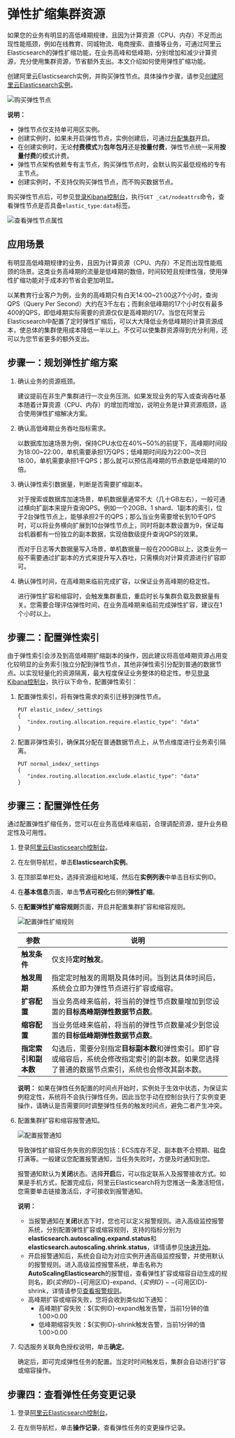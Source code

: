 # 弹性扩缩集群资源

如果您的业务有明显的高低峰期规律，且因为计算资源（CPU、内存）不足而出现性能瓶颈，例如在线教育、同城物流、电商搜索、直播等业务，可通过阿里云Elasticsearch的弹性扩缩功能，在业务高峰和低峰期，分别增加和减少计算资源，充分使用集群资源，节省额外支出。本文介绍如何使用弹性扩缩功能。

创建阿里云Elasticsearch实例，并购买弹性节点。具体操作步骤，请参见[创建阿里云Elasticsearch实例](/cn.zh-CN/Elasticsearch/实例管理/创建阿里云Elasticsearch实例.md)。

![购买弹性节点](https://static-aliyun-doc.oss-accelerate.aliyuncs.com/assets/img/zh-CN/5646359951/p136943.png)

**说明：**

-   弹性节点仅支持单可用区实例。
-   创建实例时，如果未开启弹性节点，实例创建后，可通过[升配集群](/cn.zh-CN/Elasticsearch/升降配实例/升配集群.md)开启。
-   在创建实例时，无论**付费模式**为**包年包月**还是**按量付费**，弹性节点统一采用**按量付费**的模式计费。
-   弹性节点架构依赖专有主节点，购买弹性节点时，会默认购买最低规格的专有主节点。
-   创建实例时，不支持仅购买弹性节点，而不购买数据节点。

购买弹性节点后，可参见[登录Kibana控制台](/cn.zh-CN/Elasticsearch/可视化控制/Kibana/登录Kibana控制台.md)，执行`GET _cat/nodeattrs`命令，查看弹性节点是否具备`elastic_type:data`标签。

![查看弹性节点属性](https://static-aliyun-doc.oss-accelerate.aliyuncs.com/assets/img/zh-CN/5646359951/p136949.png)

## 应用场景

有明显高低峰期规律的业务，且因为计算资源（CPU、内存）不足而出现性能瓶颈的场景。这类业务高峰期的流量是低峰期的数倍，时间较短且规律性强，使用弹性扩缩功能对于成本的节省会更加明显。

以某教育行业客户为例，业务的高峰期只有白天14:00~21:00这7个小时，查询QPS（Query Per Second）大约在3千左右；而剩余低峰期的17个小时仅有最多400的QPS，即低峰期实际需要的资源仅仅是高峰期的1/7。当您在阿里云Elasticsearch中配置了定时弹性扩缩后，可以大大降低业务低峰期的计算资源成本，使总体的集群使用成本降低一半以上。不仅可以使集群资源得到充分利用，还可以为您节省更多的额外支出。

## 步骤一：规划弹性扩缩方案

1.  确认业务的资源瓶颈。

    建议提前在非生产集群进行一次业务压测。如果发现业务的写入或查询吞吐基本随着计算资源（CPU、内存）的增加而增加，说明业务是计算资源瓶颈，适合使用弹性扩缩解决方案。

2.  确认高低峰期业务吞吐指标需求。

    以数据库加速场景为例，保持CPU水位在40%~50%的前提下，高峰期时间段为18:00~22:00，单机需要承担1万QPS；低峰期时间段为22:00~次日18:00，单机需要承担1千QPS；那么就可以预估高峰期的节点数是低峰期的10倍。

3.  确认弹性索引数据量，判断是否需要扩缩副本。

    对于搜索或数据库加速场景，单机数据量通常不大（几十GB左右），一般可通过横向扩副本来提升查询QPS。例如一个20GB、1 shard、1副本的索引，位于2台弹性节点上，能够承担2千的QPS；那么当业务需要增长到10千QPS时，可以将业务横向扩展到10台弹性节点上，同时将副本数设置为9，保证每台机器都有一份独立的副本数据，实现倍数级提升查询QPS的效果。

    而对于日志等大数据量写入场景，单机数据量一般在200GB以上，这类业务一般不需要通过扩副本的方式来提升写入吞吐，只需横向对计算资源进行扩容即可。

4.  确认弹性时间，在高峰期来临前完成扩容，以保证业务高峰期的稳定性。

    进行弹性扩容和缩容时，会触发集群重启，重启时长与集群负载及数据量有关。您需要合理评估弹性时间，在业务高峰期来临前完成弹性扩容，建议在1个小时以上。


## 步骤二：配置弹性索引

由于弹性索引会涉及到高低峰期扩缩副本的操作，因此建议将高低峰期资源占用变化较明显的业务索引独立分配到弹性节点，其他非弹性索引分配到普通的数据节点。以实现轻量化的资源隔离，最大程度保证业务整体的稳定性。参见[登录Kibana控制台](/cn.zh-CN/Elasticsearch/可视化控制/Kibana/登录Kibana控制台.md)，执行以下命令，配置弹性索引：

1.  配置弹性索引，将有弹性需求的索引迁移到弹性节点。

    ```
    PUT elastic_index/_settings
    {
       "index.routing.allocation.require.elastic_type": "data"
    }
    ```

2.  配置非弹性索引，确保其分配在普通数据节点上，从节点维度进行业务索引隔离。

    ```
    PUT normal_index/_settings
    {
       "index.routing.allocation.exclude.elastic_type": "data"
    }
    ```


## 步骤三：配置弹性任务

通过配置弹性扩缩任务，您可以在业务高低峰来临前，合理调配资源，提升业务稳定性及可用性。

1.  登录[阿里云Elasticsearch控制台](https://elasticsearch.console.aliyun.com/#/home)。

2.  在左侧导航栏，单击**Elasticsearch实例**。

3.  在顶部菜单栏处，选择资源组和地域，然后在**实例列表**中单击目标实例ID。

4.  在**基本信息**页面，单击**节点可视化**右侧的**弹性扩缩**。

5.  在**配置弹性扩缩容规则**页面，开启并配置集群扩容和缩容规则。

    ![配置弹性扩缩规则](https://static-aliyun-doc.oss-accelerate.aliyuncs.com/assets/img/zh-CN/5646359951/p136964.png)

    |参数|说明|
    |--|--|
    |**触发条件**|仅支持**定时触发**。|
    |**触发周期**|指定定时触发的周期及具体时间。当到达具体时间后，系统会立即为弹性节点进行扩容或缩容。|
    |**扩容配置**|当业务高峰来临前，将当前的弹性节点数量增加到您设置的**目标高峰期弹性数据节点数**。|
    |**缩容配置**|当业务低峰来临前，将当前的弹性节点数量减少到您设置的**目标低峰期弹性数据节点数**。|
    |**指定索引和副本数**|勾选后，需要分别指定**目标副本数**和弹性索引。即扩容或缩容后，系统会修改指定索引的副本数。如果您选择了普通的数据节点索引，系统也会修改其副本数。|

    **说明：** 如果在弹性任务配置的时间点开始时，实例处于生效中状态，为保证实例稳定性，系统将不会执行弹性任务。因此当您手动在控制台执行了实例变更操作，请确认是否需要同时调整弹性任务的触发时间点，避免二者产生冲突。

6.  配置集群扩容和缩容报警通知。

    ![配置报警通知](https://static-aliyun-doc.oss-accelerate.aliyuncs.com/assets/img/zh-CN/5646359951/p136988.png)

    导致弹性扩缩容任务失败的原因包括：ECS库存不足、副本数不合预期、磁盘打满等。一般建议您配置报警通知，当任务失败时，方便及时通知到您。

    报警通知默认为**关闭**状态。选择**开启**后，可以指定联系人及报警接收方式。如果是手机方式，配置完成后，阿里云Elasticsearch将为您推送一条激活短信，您需要单击链接激活后，才可接收到报警通知。

    **说明：**

    -   当报警通知在**关闭**状态下时，您也可以定义报警规则。进入高级监控报警系统，分别配置弹性扩容或缩容规则，支持的指标分别为**elasticsearch.autoscaling.expand.status**和**elasticsearch.autoscaling.shrink.status**，详情请参见[快速开始](/cn.zh-CN/高级监控报警/快速开始.md)。
    -   开启报警通知后，系统会自动为对应实例开通高级监控报警，并使用默认的报警规则。进入高级监控报警系统，单击名称为**AutoScalingElasticsearch**的报警组，查看弹性扩容或缩容自动生成的规则名，即$\{实例ID\}-$\{可用区ID\}-expand、$\{实例ID\}--$\{可用区ID\}-shrink，详情请参见[查看报警规则](/cn.zh-CN/高级监控报警/报警组和报警规则/管理报警组.md)。
    -   高峰期扩容或缩容失败，您将会收到类似如下通知：
        -   高峰期扩容失败：$\{实例ID\}-expand触发告警，当前1分钟的值1.00\>0.00
        -   低峰期缩容失败：$\{实例ID\}-shrink触发告警，当前1分钟的值1.00\>0.00
7.  勾选服务关联角色授权说明，单击**确定**。

    确定后，即可完成弹性任务的配置。当定时时间触发后，集群会自动进行扩容或缩容操作。


## 步骤四：查看弹性任务变更记录

1.  登录[阿里云Elasticsearch控制台](https://elasticsearch.console.aliyun.com/#/home)。

2.  在左侧导航栏，单击**操作记录**，查看弹性任务的变更操作记录。


